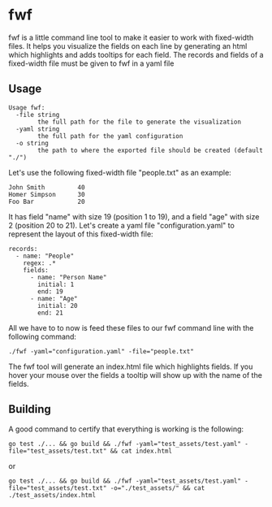 # fwf

fwf is a little command line tool to make it easier to work with fixed-width files. It helps you visualize the fields on each line by generating an html which highlights and adds tooltips for each field. The records and fields of a fixed-width file must be given to fwf in a yaml file

## Usage
```
Usage fwf:
  -file string
        the full path for the file to generate the visualization
  -yaml string
        the full path for the yaml configuration
  -o string
        the path to where the exported file should be created (default "./")
```

Let's use the following fixed-width file "people.txt" as an example:

```
John Smith         40
Homer Simpson      30
Foo Bar            20
```

It has field "name" with size 19 (position 1 to 19), and a field "age" with size 2 (position 20 to 21). Let's create a yaml file "configuration.yaml" to represent the layout of this fixed-width file:

```
records:
  - name: "People"
    regex: .*
    fields:
      - name: "Person Name"
        initial: 1
        end: 19
      - name: "Age"
        initial: 20
        end: 21
```

All we have to to now is feed these files to our fwf command line with the following command:

```
./fwf -yaml="configuration.yaml" -file="people.txt"
```

The fwf tool will generate an index.html file which highlights fields. If you hover your mouse over the fields a tooltip will show up with the name of the fields.

## Building
A good command to certify that everything is working is the following:

```
go test ./... && go build && ./fwf -yaml="test_assets/test.yaml" -file="test_assets/test.txt" && cat index.html
```
or
```
go test ./... && go build && ./fwf -yaml="test_assets/test.yaml" -file="test_assets/test.txt" -o="./test_assets/" && cat ./test_assets/index.html
```
